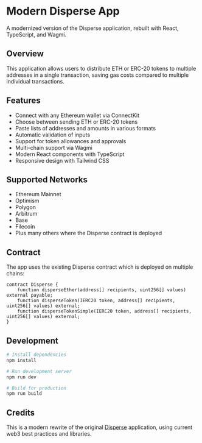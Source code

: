 # Modern Disperse App

A modernized version of the Disperse application, rebuilt with React, TypeScript, and Wagmi.

## Overview

This application allows users to distribute ETH or ERC-20 tokens to multiple addresses in a single transaction, saving gas costs compared to multiple individual transactions.

## Features

- Connect with any Ethereum wallet via ConnectKit
- Choose between sending ETH or ERC-20 tokens
- Paste lists of addresses and amounts in various formats
- Automatic validation of inputs
- Support for token allowances and approvals
- Multi-chain support via Wagmi
- Modern React components with TypeScript
- Responsive design with Tailwind CSS

## Supported Networks

- Ethereum Mainnet
- Optimism
- Polygon
- Arbitrum
- Base
- Filecoin
- Plus many others where the Disperse contract is deployed

## Contract

The app uses the existing Disperse contract which is deployed on multiple chains:

```solidity
contract Disperse {
    function disperseEther(address[] recipients, uint256[] values) external payable;
    function disperseToken(IERC20 token, address[] recipients, uint256[] values) external;
    function disperseTokenSimple(IERC20 token, address[] recipients, uint256[] values) external;
}
```

## Development

```bash
# Install dependencies
npm install

# Run development server
npm run dev

# Build for production
npm run build
```

## Credits

This is a modern rewrite of the original [Disperse](https://github.com/banteg/disperse) application, using current web3 best practices and libraries.